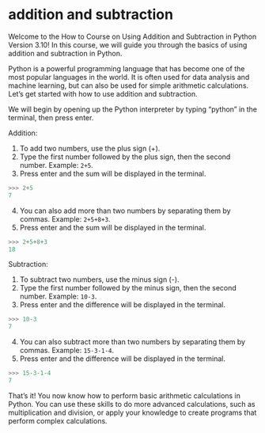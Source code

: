 
addition and subtraction
========================
Welcome to the How to Course on Using Addition and Subtraction in Python Version 3.10! In this course, we will guide you through the basics of using addition and subtraction in Python.

Python is a powerful programming language that has become one of the most popular languages in the world. It is often used for data analysis and machine learning, but can also be used for simple arithmetic calculations. Let’s get started with how to use addition and subtraction.

We will begin by opening up the Python interpreter by typing “python” in the terminal, then press enter.

Addition:

1. To add two numbers, use the plus sign (+).
2. Type the first number followed by the plus sign, then the second number. Example: `2+5`.
3. Press enter and the sum will be displayed in the terminal.

```python
>>> 2+5
7
```

4. You can also add more than two numbers by separating them by commas. Example: `2+5+8+3`.
5. Press enter and the sum will be displayed in the terminal.

```python
>>> 2+5+8+3
18
```

Subtraction:

1. To subtract two numbers, use the minus sign (-).
2. Type the first number followed by the minus sign, then the second number. Example: `10-3`.
3. Press enter and the difference will be displayed in the terminal.

```python
>>> 10-3
7
```

4. You can also subtract more than two numbers by separating them by commas. Example: `15-3-1-4`.
5. Press enter and the difference will be displayed in the terminal.

```python
>>> 15-3-1-4
7
```

That’s it! You now know how to perform basic arithmetic calculations in Python. You can use these skills to do more advanced calculations, such as multiplication and division, or apply your knowledge to create programs that perform complex calculations.